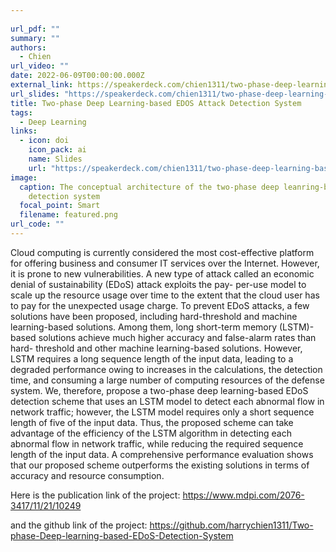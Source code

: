 ```yaml
---
 
url_pdf: ""
summary: ""
authors:
  - Chien
url_video: ""
date: 2022-06-09T00:00:00.000Z
external_link: https://speakerdeck.com/chien1311/two-phase-deep-learning-based-edos-attack-detection-system
url_slides: "https://speakerdeck.com/chien1311/two-phase-deep-learning-based-edos-attack-detection-system"
title: Two-phase Deep Learning-based EDOS Attack Detection System
tags:
  - Deep Learning
links:
  - icon: doi
    icon_pack: ai
    name: Slides
    url: "https://speakerdeck.com/chien1311/two-phase-deep-learning-based-edos-attack-detection-system"
image:
  caption: The conceptual architecture of the two-phase deep leanring-based EDoS
    detection system
  focal_point: Smart
  filename: featured.png
url_code: ""
---
```

Cloud computing is currently considered the most cost-effective platform for offering
business and consumer IT services over the Internet. However, it is prone to new vulnerabilities.
A new type of attack called an economic denial of sustainability (EDoS) attack exploits the pay-
per-use model to scale up the resource usage over time to the extent that the cloud user has to pay
for the unexpected usage charge. To prevent EDoS attacks, a few solutions have been proposed,
including hard-threshold and machine learning-based solutions. Among them, long short-term
memory (LSTM)-based solutions achieve much higher accuracy and false-alarm rates than hard-
threshold and other machine learning-based solutions. However, LSTM requires a long sequence
length of the input data, leading to a degraded performance owing to increases in the calculations,
the detection time, and consuming a large number of computing resources of the defense system.
We, therefore, propose a two-phase deep learning-based EDoS detection scheme that uses an LSTM
model to detect each abnormal flow in network traffic; however, the LSTM model requires only a
short sequence length of five of the input data. Thus, the proposed scheme can take advantage of the
efficiency of the LSTM algorithm in detecting each abnormal flow in network traffic, while reducing
the required sequence length of the input data. A comprehensive performance evaluation shows
that our proposed scheme outperforms the existing solutions in terms of accuracy and resource
consumption.

Here is the publication link of the project: https://www.mdpi.com/2076-3417/11/21/10249

and the github link of the project: https://github.com/harrychien1311/Two-phase-Deep-learning-based-EDoS-Detection-System
